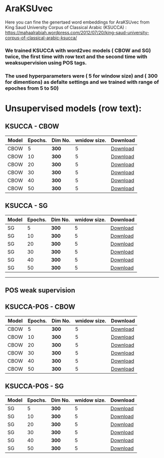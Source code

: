 # AraKSUvec

Here you can fine the genertaed word embeddings for AraKSUvec from King Saud University Corpus of Classical Arabic (KSUCCA) :
https://mahaalrabiah.wordpress.com/2012/07/20/king-saud-university-corpus-of-classical-arabic-ksucca/

### We trained KSUCCA with word2vec models ( CBOW and SG) twice, the first time with row text and the second time with weaksupervision using POS tags.
### The used hyperparameters were ( 5 for window size) and ( 300 for dimentions) as defalte settings and we trained with range of epoches from 5 to 50)

# Unsupervised models (row text):


## KSUCCA - CBOW 


Model     | Epochs.   	  | Dim No.              | wnidow size.        		| Download      |
-----     | --------   	  | --------             | ----------          	    | --------- 	|
CBOW        | 5 | **300**           | 5 	        | [Download](https://www.dropbox.com/sh/1tvz8je9goebjq9/AAD1emSabZ5xO4wNngJWGm6va?dl=0) |
CBOW         | 10 | **300**          | 5        | [Download](https://bakrianoo.sfo2.digitaloceanspaces.com/aravec/full_grams_cbow_100_twitter.zip) |
CBOW        | 20 | **300**           | 5 	        | [Download](https://bakrianoo.sfo2.digitaloceanspaces.com/aravec/full_grams_sg_300_twitter.zip) |
CBOW        | 30  | **300**           | 5	        | [Download](https://bakrianoo.sfo2.digitaloceanspaces.com/aravec/full_grams_sg_100_twitter.zip) |
CBOW        | 40 | **300**           | 5 	        | [Download](https://bakrianoo.sfo2.digitaloceanspaces.com/aravec/full_grams_cbow_300_wiki.zip) |
CBOW        | 50 | **300**           | 5         | [Download](https://bakrianoo.sfo2.digitaloceanspaces.com/aravec/full_grams_cbow_100_wiki.zip) |

## KSUCCA - SG 

Model     | Epochs.   	  | Dim No.              | wnidow size.        		| Download      |
-----     | --------   	  | --------             | ----------          	    | --------- 	|
SG        | 5 | **300**           | 5 	        | [Download](https://www.dropbox.com/sh/1tvz8je9goebjq9/AAD1emSabZ5xO4wNngJWGm6va?dl=0) |
SG         | 10 | **300**          | 5        | [Download](https://bakrianoo.sfo2.digitaloceanspaces.com/aravec/full_grams_cbow_100_twitter.zip) |
SG        | 20 | **300**           | 5 	        | [Download](https://bakrianoo.sfo2.digitaloceanspaces.com/aravec/full_grams_sg_300_twitter.zip) |
SG        | 30  | **300**           | 5	        | [Download](https://bakrianoo.sfo2.digitaloceanspaces.com/aravec/full_grams_sg_100_twitter.zip) |
SG        | 40 | **300**           | 5 	        | [Download](https://bakrianoo.sfo2.digitaloceanspaces.com/aravec/full_grams_cbow_300_wiki.zip) |
SG        | 50 | **300**           | 5         | [Download](https://bakrianoo.sfo2.digitaloceanspaces.com/aravec/full_grams_cbow_100_wiki.zip) |

***

## POS weak supervision

## KSUCCA-POS - CBOW 

Model     | Epochs.   	  | Dim No.              | wnidow size.        		| Download      |
-----     | --------   	  | --------             | ----------          	    | --------- 	|
CBOW        | 5 | **300**           | 5 	        | [Download](https://www.dropbox.com/sh/1tvz8je9goebjq9/AAD1emSabZ5xO4wNngJWGm6va?dl=0) |
CBOW         | 10 | **300**          | 5        | [Download](https://bakrianoo.sfo2.digitaloceanspaces.com/aravec/full_grams_cbow_100_twitter.zip) |
CBOW        | 20 | **300**           | 5 	        | [Download](https://bakrianoo.sfo2.digitaloceanspaces.com/aravec/full_grams_sg_300_twitter.zip) |
CBOW        | 30  | **300**           | 5	        | [Download](https://bakrianoo.sfo2.digitaloceanspaces.com/aravec/full_grams_sg_100_twitter.zip) |
CBOW        | 40 | **300**           | 5 	        | [Download](https://bakrianoo.sfo2.digitaloceanspaces.com/aravec/full_grams_cbow_300_wiki.zip) |
CBOW        | 50 | **300**           | 5         | [Download](https://bakrianoo.sfo2.digitaloceanspaces.com/aravec/full_grams_cbow_100_wiki.zip) |


## KSUCCA-POS - SG

Model     | Epochs.   	  | Dim No.              | wnidow size.        		| Download      |
-----     | --------   	  | --------             | ----------          	    | --------- 	|
SG        | 5 | **300**           | 5 	        | [Download](https://www.dropbox.com/sh/1tvz8je9goebjq9/AAD1emSabZ5xO4wNngJWGm6va?dl=0) |
SG         | 10 | **300**          | 5        | [Download](https://bakrianoo.sfo2.digitaloceanspaces.com/aravec/full_grams_cbow_100_twitter.zip) |
SG        | 20 | **300**           | 5 	        | [Download](https://bakrianoo.sfo2.digitaloceanspaces.com/aravec/full_grams_sg_300_twitter.zip) |
SG        | 30  | **300**           | 5	        | [Download](https://bakrianoo.sfo2.digitaloceanspaces.com/aravec/full_grams_sg_100_twitter.zip) |
SG        | 40 | **300**           | 5 	        | [Download](https://bakrianoo.sfo2.digitaloceanspaces.com/aravec/full_grams_cbow_300_wiki.zip) |
SG        | 50 | **300**           | 5         | [Download](https://bakrianoo.sfo2.digitaloceanspaces.com/aravec/full_grams_cbow_100_wiki.zip) |



